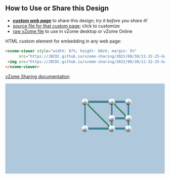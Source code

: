 
## How to Use or Share this Design

 - [***custom web page***][post] to share this design; *try it before you share it!*
 - [source file for that custom page][source]; click to customize
 - [raw vZome file][raw] to use in vZome desktop or vZome Online
 
 HTML custom element for embedding in any web page:
 ```html
<vzome-viewer style="width: 87%; height: 60vh; margin: 5%"
       src="https://JBCDC.github.io/vzome-sharing/2022/08/30/12-32-25-GoldenR/GoldenR.vZome" >
  <img src="https://JBCDC.github.io/vzome-sharing/2022/08/30/12-32-25-GoldenR/GoldenR.png" />
</vzome-viewer>
 ```

[vZome Sharing documentation](https://vzome.github.io/vzome/sharing.html#how-it-works)

![Image](<GoldenR.png>)


[post]: <https://JBCDC.github.io/vzome-sharing/2022/08/30/GoldenR-12-32-25.html>
[source]: <https://github.com/JBCDC/vzome-sharing/edit/main/_posts/2022-08-30-GoldenR-12-32-25.md>
[raw]: <https://raw.githubusercontent.com/JBCDC/vzome-sharing/main/2022/08/30/12-32-25-GoldenR/GoldenR.vZome>